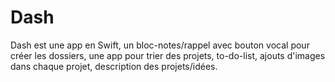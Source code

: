 # Dash
Dash est une app en Swift, un bloc-notes/rappel avec bouton vocal pour créer les dossiers, une app pour trier des projets, to-do-list, ajouts d'images dans chaque projet, description des projets/idées.
